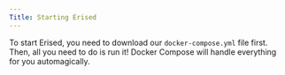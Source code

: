 ```yaml
---
Title: Starting Erised
---
```

To start Erised, you need to download our `docker-compose.yml` file first. Then, all you need to do is run it! Docker Compose will handle everything for you automagically.
